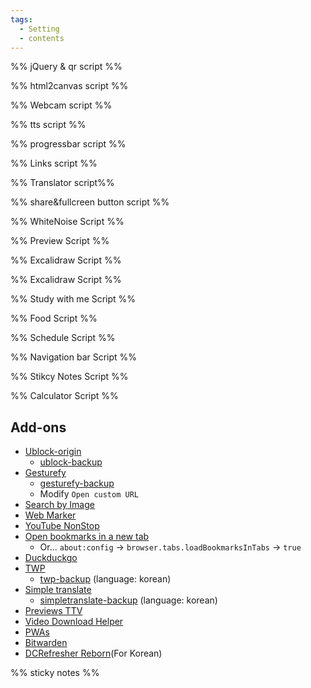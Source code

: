 ```yaml
---
tags:
  - Setting
  - contents
---
```

%% jQuery & qr script %%
<script src="https://cdnjs.cloudflare.com/ajax/libs/jquery/3.7.1/jquery.min.js"></script>
<script src="script/qrcode.js"></script>
%% html2canvas script %%
<script src="script/html2canvas.js"></script>
%% Webcam script %%
<script src="script/cam.js"></script>
%% tts script %%
<script src="script/tts.js"></script>
%% progressbar script %%
<script>
function getCurrentProgress(){
  const firstDateOfYear = new Date(new Date().getFullYear(), 0, 1);
  const currentDate = new Date();
  return ((((currentDate - firstDateOfYear) / (1000 * 60 * 60 * 24)) * 100) / 365).toFixed(1);}
function updateUI() {const percent = getCurrentProgress();
  const barItem = document.getElementsByClassName('bar')[0];barItem.style.width = `${percent}%`;
  const counterItem = document.getElementsByClassName('value')[0];
  if (percent>100){counterItem.textContent = `100%`}else{counterItem.textContent = `${percent}%`;}}
setInterval(function() {updateUI();return arguments.callee;}(), 1000);
</script>
%% Links script %%
<script type="text/javascript">
var url = document.getElementById( 'linkshare' );
url.onchange = function() {window.open( this.options[ this.selectedIndex ].value, '_blank');
$('#linkshare').prop('selectedIndex',0);};
</script>
%% Translator script%%
<script>window.ResetTranslate = () => jQuery('#\\:1\\.container').contents().find('#\\:1\\.restore').click();</script>
<script>
    function googleTranslateElementInit() {
        new google.translate.TranslateElement({pageLanguage: 'en'},'google_translate_element');}
</script>
<script type="text/javascript" src="//translate.google.com/translate_a/element.js?cb=googleTranslateElementInit"></script>
%% share&fullcreen button script %%
<script src="script/full-share.js"></script>
%% WhiteNoise Script %%
<script type="text/javascript" src="script/WN.js"></script>
%% Preview Script %%
<script src="script/preview.js"></script>
%% Excalidraw Script %%
<script src="script/excalidraw.js"></script>
%% Excalidraw Script %%
<script src="script/graph.js"></script>
%% Study with me Script %%
<script src="script/study.js"></script>
%% Food Script %%
<script src="script/meal.js"></script>
%% Schedule Script %%
<script src="script/scheduler.js"></script>
%% Navigation bar Script %%
<script src="script/navbar.js"></script>
<script src="script/resize-dialog.js"></script>
%% Stikcy Notes Script %%
<script src="script/sticky-script.js"></script>
%% Calculator Script %%
<script src="script/calc.js"></script>




## Add-ons
- <a href="https://addons.mozilla.org/en-US/firefox/addon/ublock-origin/" target="_blank" >Ublock-origin</a>
    - <a href="https://mega.nz/file/mRcFSSLD#d3ZcJKC7ecockyAUTsrs3i3c65lPMGw2RoJ6FDRKv7Q" target="_blank" >ublock-backup</a>
- <a href="https://addons.mozilla.org/en-US/firefox/addon/gesturefy/" target="_blank" >Gesturefy</a>
    -  <a href="https://mega.nz/file/eZdmSJaL#47SP05Cs5ihQvZCk6rL1FfJij-9PskmYkBlyedQ0fYQ" target="_blank" >gesturefy-backup</a> 
    - Modify `Open custom URL`
- <a href="https://addons.mozilla.org/en-US/firefox/addon/search_by_image" target="_blank" >Search by Image</a>
- <a href="https://addons.mozilla.org/firefox/addon/web-marker-draw-on-websites/" target="_blank" >Web Marker</a>
- <a href="https://addons.mozilla.org/firefox/addon/youtube-nonstop/" target="_blank" >YouTube NonStop</a>
- <a href="https://addons.mozilla.org/en-US/firefox/addon/open-bookmarks-in-a-new-tab/" target="_blank" >Open bookmarks in a new tab</a>
  - Or... `about:config` -> `browser.tabs.loadBookmarksInTabs` -> `true`
- <a href="https://addons.mozilla.org/en-US/firefox/addon/duckduckgo-for-firefox/" target="_blank" >Duckduckgo</a>
- <a href="https://addons.mozilla.org/en-US/firefox/addon/traduzir-paginas-web/" target="_blank" >TWP</a> 
    - <a href="https://mega.nz/file/SAEC2LCZ#zg6nFKiRhs8Hn2NWCMcp58mlaoQHTZLFLmHbcHYNaRQ" target="_blank" >twp-backup</a> (language: korean)
- <a href="https://addons.mozilla.org/en-US/firefox/addon/simple-translate/" target="_blank" >Simple translate</a> 
    - <a href="https://mega.nz/file/KFkCUYgR#mMEvBiSCrjXbm5xhH-l5ZFxKPtEQqMfBgCCdYYlRBjU" target="_blank" >simpletranslate-backup</a> (language: korean)
- <a href="https://addons.mozilla.org/en-US/firefox/addon/previews-for-ttv/" target="_blank" >Previews TTV</a> 
- <a href="https://addons.mozilla.org/en-US/firefox/addon/video-downloadhelper/" target="_blank" >Video Download Helper</a> 
- <a href="https://addons.mozilla.org/firefox/addon/pwas-for-firefox/" target="_blank" >PWAs</a>
- <a href="https://addons.mozilla.org/en-US/firefox/addon/bitwarden-password-manager/" target="_blank" >Bitwarden</a>
- <a href="https://addons.mozilla.org/en-US/firefox/addon/dcrefresher-reborn/" target="_blank" >DCRefresher Reborn</a>(For Korean)



%% sticky notes %%
<div id="sticky-container" class="sticky-container"></div>